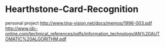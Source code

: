 # Hearthstone-Card-Recognition
personal project
http://www.tina-vision.net/docs/memos/1996-003.pdf
http://www.idc-online.com/technical_references/pdfs/information_technology/AN%20AUTOMATIC%20ALGORITHM.pdf

